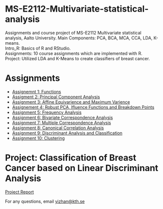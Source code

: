 # MS-E2112-Multivariate-statistical-analysis
Assignments and course project of MS-E2112 Multivariate statistical analysis, Aalto University. 
Main Components: PCA, BCA, MCA, CCA, LDA, K-means.  
Intro_R: Basics of R and RStudio.  
Assignments: 10 course assignments which are implemented with R.  
Project: Utilized LDA and K-Means to create classifiers of breast cancer.  

# Assignments
* [Assignemnt 1: Functions](https://github.com/yizhanyang/Multivariate-statistical-analysis/blob/master/Assignments/AS1/ex1.pdf)  
* [Assigment 2: Principal Component Analysis](https://github.com/yizhanyang/Multivariate-statistical-analysis/blob/master/Assignments/AS2/ex2.pdf)  
* [Assignment 3: Affine Equivarience and Maximum Varience](https://github.com/yizhanyang/Multivariate-statistical-analysis/blob/master/Assignments/AS3/ex3.pdf)  
* [Assignement 4: Robust PCA, Ifluence Functions and Breakdown Points](https://github.com/yizhanyang/Multivariate-statistical-analysis/blob/master/Assignments/AS4/ex4.pdf)  
* [Assignment 5: Frequency Analysis](https://github.com/yizhanyang/Multivariate-statistical-analysis/blob/master/Assignments/AS5/ex5.pdf)
* [Assignment 6: Bivariate Correspondence Analysis](https://github.com/yizhanyang/Multivariate-statistical-analysis/blob/master/Assignments/AS6/ex6.pdf)  
* [Assignment 7: Multiple Correspondence Analysis](https://github.com/yizhanyang/Multivariate-statistical-analysis/blob/master/Assignments/AS7/ex7.pdf)  
* [Assignment 8: Canonical Correlation Analysis](https://github.com/yizhanyang/Multivariate-statistical-analysis/blob/master/Assignments/AS8/ex8.pdf)
* [Assignment 9: Discriminant Analysis and Classification](https://github.com/yizhanyang/Multivariate-statistical-analysis/blob/master/Assignments/AS9/ex9.pdf)
* [Assignment 10: Clustering](https://github.com/yizhanyang/Multivariate-statistical-analysis/blob/master/Assignments/AS10/ex10.pdf)

# Project: Classification of Breast Cancer based on Linear Discriminant Analysis
[Project Report](https://github.com/yizhanyang/Multivariate-statistical-analysis/blob/master/Project/Project_Yizhan_Yang.pdf)  
  
For any questions, email yizhan@kth.se
